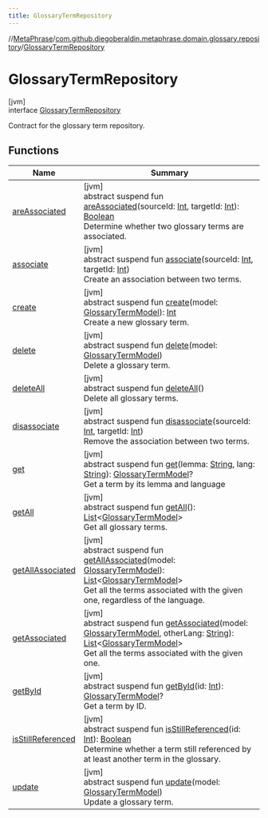 ```yaml
---
title: GlossaryTermRepository
---
```

//[MetaPhrase](../../../index.html)/[com.github.diegoberaldin.metaphrase.domain.glossary.repository](../index.html)/[GlossaryTermRepository](index.html)



# GlossaryTermRepository



[jvm]\
interface [GlossaryTermRepository](index.html)

Contract for the glossary term repository.



## Functions


| Name | Summary |
|---|---|
| [areAssociated](are-associated.html) | [jvm]<br>abstract suspend fun [areAssociated](are-associated.html)(sourceId: [Int](https://kotlinlang.org/api/latest/jvm/stdlib/kotlin/-int/index.html), targetId: [Int](https://kotlinlang.org/api/latest/jvm/stdlib/kotlin/-int/index.html)): [Boolean](https://kotlinlang.org/api/latest/jvm/stdlib/kotlin/-boolean/index.html)<br>Determine whether two glossary terms are associated. |
| [associate](associate.html) | [jvm]<br>abstract suspend fun [associate](associate.html)(sourceId: [Int](https://kotlinlang.org/api/latest/jvm/stdlib/kotlin/-int/index.html), targetId: [Int](https://kotlinlang.org/api/latest/jvm/stdlib/kotlin/-int/index.html))<br>Create an association between two terms. |
| [create](create.html) | [jvm]<br>abstract suspend fun [create](create.html)(model: [GlossaryTermModel](../../com.github.diegoberaldin.metaphrase.domain.glossary.data/-glossary-term-model/index.html)): [Int](https://kotlinlang.org/api/latest/jvm/stdlib/kotlin/-int/index.html)<br>Create a new glossary term. |
| [delete](delete.html) | [jvm]<br>abstract suspend fun [delete](delete.html)(model: [GlossaryTermModel](../../com.github.diegoberaldin.metaphrase.domain.glossary.data/-glossary-term-model/index.html))<br>Delete a glossary term. |
| [deleteAll](delete-all.html) | [jvm]<br>abstract suspend fun [deleteAll](delete-all.html)()<br>Delete all glossary terms. |
| [disassociate](disassociate.html) | [jvm]<br>abstract suspend fun [disassociate](disassociate.html)(sourceId: [Int](https://kotlinlang.org/api/latest/jvm/stdlib/kotlin/-int/index.html), targetId: [Int](https://kotlinlang.org/api/latest/jvm/stdlib/kotlin/-int/index.html))<br>Remove the association between two terms. |
| [get](get.html) | [jvm]<br>abstract suspend fun [get](get.html)(lemma: [String](https://kotlinlang.org/api/latest/jvm/stdlib/kotlin/-string/index.html), lang: [String](https://kotlinlang.org/api/latest/jvm/stdlib/kotlin/-string/index.html)): [GlossaryTermModel](../../com.github.diegoberaldin.metaphrase.domain.glossary.data/-glossary-term-model/index.html)?<br>Get a term by its lemma and language |
| [getAll](get-all.html) | [jvm]<br>abstract suspend fun [getAll](get-all.html)(): [List](https://kotlinlang.org/api/latest/jvm/stdlib/kotlin.collections/-list/index.html)&lt;[GlossaryTermModel](../../com.github.diegoberaldin.metaphrase.domain.glossary.data/-glossary-term-model/index.html)&gt;<br>Get all glossary terms. |
| [getAllAssociated](get-all-associated.html) | [jvm]<br>abstract suspend fun [getAllAssociated](get-all-associated.html)(model: [GlossaryTermModel](../../com.github.diegoberaldin.metaphrase.domain.glossary.data/-glossary-term-model/index.html)): [List](https://kotlinlang.org/api/latest/jvm/stdlib/kotlin.collections/-list/index.html)&lt;[GlossaryTermModel](../../com.github.diegoberaldin.metaphrase.domain.glossary.data/-glossary-term-model/index.html)&gt;<br>Get all the terms associated with the given one, regardless of the language. |
| [getAssociated](get-associated.html) | [jvm]<br>abstract suspend fun [getAssociated](get-associated.html)(model: [GlossaryTermModel](../../com.github.diegoberaldin.metaphrase.domain.glossary.data/-glossary-term-model/index.html), otherLang: [String](https://kotlinlang.org/api/latest/jvm/stdlib/kotlin/-string/index.html)): [List](https://kotlinlang.org/api/latest/jvm/stdlib/kotlin.collections/-list/index.html)&lt;[GlossaryTermModel](../../com.github.diegoberaldin.metaphrase.domain.glossary.data/-glossary-term-model/index.html)&gt;<br>Get all the terms associated with the given one. |
| [getById](get-by-id.html) | [jvm]<br>abstract suspend fun [getById](get-by-id.html)(id: [Int](https://kotlinlang.org/api/latest/jvm/stdlib/kotlin/-int/index.html)): [GlossaryTermModel](../../com.github.diegoberaldin.metaphrase.domain.glossary.data/-glossary-term-model/index.html)?<br>Get a term by ID. |
| [isStillReferenced](is-still-referenced.html) | [jvm]<br>abstract suspend fun [isStillReferenced](is-still-referenced.html)(id: [Int](https://kotlinlang.org/api/latest/jvm/stdlib/kotlin/-int/index.html)): [Boolean](https://kotlinlang.org/api/latest/jvm/stdlib/kotlin/-boolean/index.html)<br>Determine whether a term still referenced by at least another term in the glossary. |
| [update](update.html) | [jvm]<br>abstract suspend fun [update](update.html)(model: [GlossaryTermModel](../../com.github.diegoberaldin.metaphrase.domain.glossary.data/-glossary-term-model/index.html))<br>Update a glossary term. |

